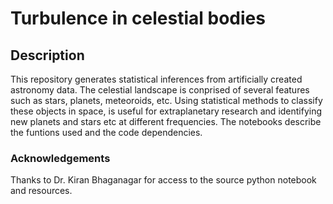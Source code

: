 # Turbulence in celestial bodies

## Description

This repository generates statistical inferences from artificially created astronomy data. The celestial landscape is conprised of several features such as stars, planets, meteoroids, etc. Using statistical methods to classify these objects in space, is useful for extraplanetary research and identifying new planets and stars etc at different frequencies. The notebooks describe the funtions used and the code dependencies.

### Acknowledgements
Thanks to Dr. Kiran Bhaganagar for access to the source python notebook and resources.
